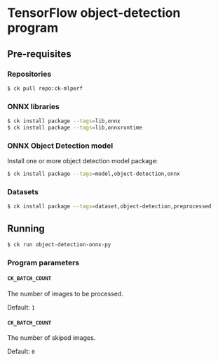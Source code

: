 # TensorFlow object-detection program

## Pre-requisites

### Repositories

```bash
$ ck pull repo:ck-mlperf
```

### ONNX libraries

```bash
$ ck install package --tags=lib,onnx
$ ck install package --tags=lib,onnxruntime
```

### ONNX Object Detection model
Install one or more object detection model package:
```bash
$ ck install package --tags=model,object-detection,onnx
```

### Datasets
```bash
$ ck install package --tags=dataset,object-detection,preprocessed
```

## Running

```bash
$ ck run object-detection-onnx-py
```

### Program parameters

#### `CK_BATCH_COUNT`

The number of images to be processed.

Default: `1`

#### `CK_BATCH_COUNT`

The number of skiped images.

Default: `0`
